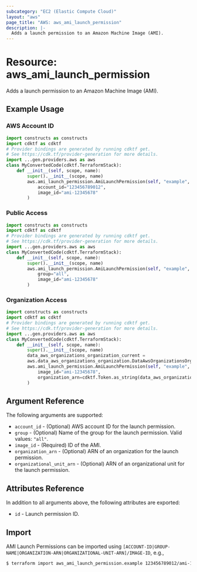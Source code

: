 ```yaml
---
subcategory: "EC2 (Elastic Compute Cloud)"
layout: "aws"
page_title: "AWS: aws_ami_launch_permission"
description: |-
  Adds a launch permission to an Amazon Machine Image (AMI).
---
```


# Resource: aws_ami_launch_permission

Adds a launch permission to an Amazon Machine Image (AMI).

## Example Usage

### AWS Account ID

```python
import constructs as constructs
import cdktf as cdktf
# Provider bindings are generated by running cdktf get.
# See https://cdk.tf/provider-generation for more details.
import ...gen.providers.aws as aws
class MyConvertedCode(cdktf.TerraformStack):
    def __init__(self, scope, name):
        super().__init__(scope, name)
        aws.ami_launch_permission.AmiLaunchPermission(self, "example",
            account_id="123456789012",
            image_id="ami-12345678"
        )
```

### Public Access

```python
import constructs as constructs
import cdktf as cdktf
# Provider bindings are generated by running cdktf get.
# See https://cdk.tf/provider-generation for more details.
import ...gen.providers.aws as aws
class MyConvertedCode(cdktf.TerraformStack):
    def __init__(self, scope, name):
        super().__init__(scope, name)
        aws.ami_launch_permission.AmiLaunchPermission(self, "example",
            group="all",
            image_id="ami-12345678"
        )
```

### Organization Access

```python
import constructs as constructs
import cdktf as cdktf
# Provider bindings are generated by running cdktf get.
# See https://cdk.tf/provider-generation for more details.
import ...gen.providers.aws as aws
class MyConvertedCode(cdktf.TerraformStack):
    def __init__(self, scope, name):
        super().__init__(scope, name)
        data_aws_organizations_organization_current =
        aws.data_aws_organizations_organization.DataAwsOrganizationsOrganization(self, "current")
        aws.ami_launch_permission.AmiLaunchPermission(self, "example",
            image_id="ami-12345678",
            organization_arn=cdktf.Token.as_string(data_aws_organizations_organization_current.arn)
        )
```

## Argument Reference

The following arguments are supported:

* `account_id` - (Optional) AWS account ID for the launch permission.
* `group` - (Optional) Name of the group for the launch permission. Valid values: `"all"`.
* `image_id` - (Required) ID of the AMI.
* `organization_arn` - (Optional) ARN of an organization for the launch permission.
* `organizational_unit_arn` - (Optional) ARN of an organizational unit for the launch permission.

## Attributes Reference

In addition to all arguments above, the following attributes are exported:

* `id` - Launch permission ID.

## Import

AMI Launch Permissions can be imported using `[ACCOUNT-ID|GROUP-NAME|ORGANIZATION-ARN|ORGANIZATIONAL-UNIT-ARN]/IMAGE-ID`, e.g.,

```sh
$ terraform import aws_ami_launch_permission.example 123456789012/ami-12345678
```

<!-- cache-key: cdktf-0.17.0-pre.15 input-69adb94aa35c5061c68caa8c2d23136084133e469c640ae390a378b0a2312bd5 -->